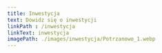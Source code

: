 ```yaml
---
title: Inwestycja
text: Dowidz się o inwestycji
linkPath : /inwestycja
linkText: inwestycja
imagePath: ./images/inwestycja/Potrzanowo_1.webp
---
```

